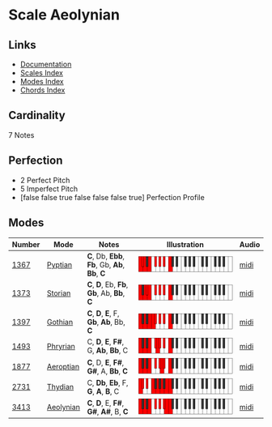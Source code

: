 # Scale Aeolynian

## Links

- [Documentation](index.md)
- [Scales Index](Scales.md)
- [Modes Index](Modes.md)
- [Chords Index](Chords.md)

## Cardinality

7 Notes

## Perfection

- 2 Perfect Pitch
- 5 Imperfect Pitch
- [false false true false false false true] Perfection Profile

## Modes

| Number | Mode | Notes | Illustration | Audio |
|--------|------|-------|--------------|-------|
| [1367](https://ianring.com/musictheory/scales/1367) | [Pyptian](ModePyptian.md) | **C**, Db, **Ebb**, **Fb**, Gb, **Ab**, **Bb**, **C** | ![CNaturalPyptian](ModeCNaturalPyptian.png) | [midi](https://github.com/edipermadi/music/blob/main/docs/ModeCNaturalPyptian.mid?raw=true) | 
| [1373](https://ianring.com/musictheory/scales/1373) | [Storian](ModeStorian.md) | **C**, **D**, Eb, **Fb**, **Gb**, Ab, **Bb**, **C** | ![CNaturalStorian](ModeCNaturalStorian.png) | [midi](https://github.com/edipermadi/music/blob/main/docs/ModeCNaturalStorian.mid?raw=true) | 
| [1397](https://ianring.com/musictheory/scales/1397) | [Gothian](ModeGothian.md) | **C**, **D**, **E**, F, **Gb**, **Ab**, Bb, **C** | ![CNaturalGothian](ModeCNaturalGothian.png) | [midi](https://github.com/edipermadi/music/blob/main/docs/ModeCNaturalGothian.mid?raw=true) | 
| [1493](https://ianring.com/musictheory/scales/1493) | [Phryrian](ModePhryrian.md) | C, **D**, **E**, **F#**, G, **Ab**, **Bb**, C | ![CNaturalPhryrian](ModeCNaturalPhryrian.png) | [midi](https://github.com/edipermadi/music/blob/main/docs/ModeCNaturalPhryrian.mid?raw=true) | 
| [1877](https://ianring.com/musictheory/scales/1877) | [Aeroptian](ModeAeroptian.md) | **C**, D, **E**, **F#**, **G#**, A, **Bb**, **C** | ![CNaturalAeroptian](ModeCNaturalAeroptian.png) | [midi](https://github.com/edipermadi/music/blob/main/docs/ModeCNaturalAeroptian.mid?raw=true) | 
| [2731](https://ianring.com/musictheory/scales/2731) | [Thydian](ModeThydian.md) | C, **Db**, **Eb**, F, **G**, **A**, **B**, C | ![CNaturalThydian](ModeCNaturalThydian.png) | [midi](https://github.com/edipermadi/music/blob/main/docs/ModeCNaturalThydian.mid?raw=true) | 
| [3413](https://ianring.com/musictheory/scales/3413) | [Aeolynian](ModeAeolynian.md) | **C**, **D**, E, **F#**, **G#**, **A#**, B, **C** | ![CNaturalAeolynian](ModeCNaturalAeolynian.png) | [midi](https://github.com/edipermadi/music/blob/main/docs/ModeCNaturalAeolynian.mid?raw=true) | 
